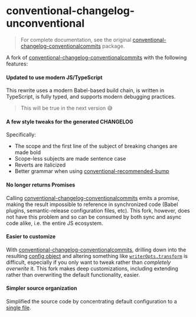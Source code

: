 # conventional-changelog-unconventional

> For complete documentation, see the original
> [conventional-changelog-conventionalcommits](https://github.com/conventional-changelog/conventional-changelog/tree/master/packages/conventional-changelog-conventionalcommits)
> package.

A fork of
[conventional-changelog-conventionalcommits](https://github.com/conventional-changelog/conventional-changelog/tree/master/packages/conventional-changelog-conventionalcommits)
with the following features:

#### Updated to use modern JS/TypeScript

This rewrite uses a modern Babel-based build chain, is written in TypeScript, is
fully typed, and supports modern debugging practices.

> This will be true in the next version 😅

#### A few style tweaks for the generated CHANGELOG

Specifically:

- The scope and the first line of the subject of breaking changes are made bold
- Scope-less subjects are made sentence case
- Reverts are italicized
- Better grammar when using
  [conventional-recommended-bump](https://www.npmjs.com/package/conventional-recommended-bump)

#### No longer returns Promises

Calling
[conventional-changelog-conventionalcommits](https://github.com/conventional-changelog/conventional-changelog/tree/master/packages/conventional-changelog-conventionalcommits)
emits a promise, making the result impossible to reference in synchronized code
(Babel plugins, semantic-release configuration files, etc). This fork, however,
does not have this problem and so can be consumed by both sync and async code
alike, i.e. the entire JS ecosystem.

#### Easier to customize

With
[conventional-changelog-conventionalcommits](https://github.com/conventional-changelog/conventional-changelog/tree/master/packages/conventional-changelog-conventionalcommits),
drilling down into the resulting
[config object](https://github.com/conventional-changelog/conventional-changelog/tree/master/packages/conventional-changelog-core#config)
and altering something like
[`writerOpts.transform`](https://github.com/conventional-changelog-archived-repos/conventional-changelog-writer#transform)
is difficult, especially if you only want to tweak rather than _completely
overwrite_ it. This fork makes deep customizations, including extending rather
than overwriting the default functionality, easier.

#### Simpler source organization

Simplified the source code by concentrating default configuration to a
[single file](./defaults.js).
